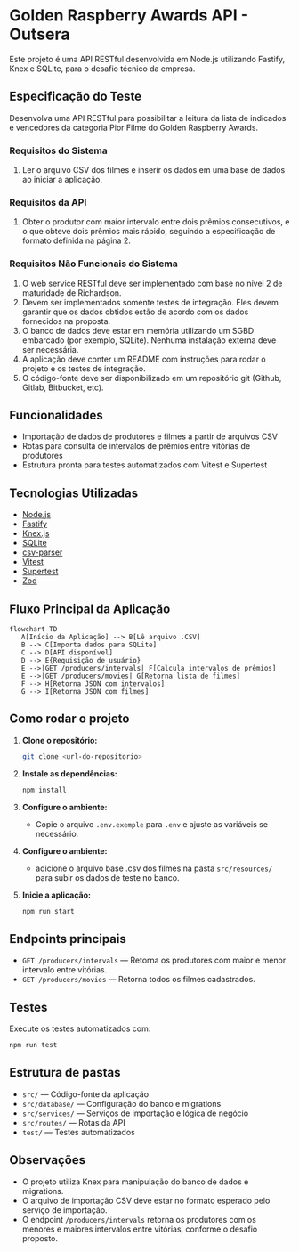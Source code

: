 
# Golden Raspberry Awards API - Outsera

Este projeto é uma API RESTful desenvolvida em Node.js utilizando Fastify, Knex e SQLite, para o desafio técnico da empresa.

## Especificação do Teste
Desenvolva uma API RESTful para possibilitar a leitura da lista de indicados e vencedores da categoria Pior Filme do Golden Raspberry Awards.

### Requisitos do Sistema
1. Ler o arquivo CSV dos filmes e inserir os dados em uma base de dados ao iniciar a aplicação.

### Requisitos da API
1. Obter o produtor com maior intervalo entre dois prêmios consecutivos, e o que obteve dois prêmios mais rápido, seguindo a especificação de formato definida na página 2.

### Requisitos Não Funcionais do Sistema
1. O web service RESTful deve ser implementado com base no nível 2 de maturidade de Richardson.
2. Devem ser implementados somente testes de integração. Eles devem garantir que os dados obtidos estão de acordo com os dados fornecidos na proposta.
3. O banco de dados deve estar em memória utilizando um SGBD embarcado (por exemplo, SQLite). Nenhuma instalação externa deve ser necessária.
4. A aplicação deve conter um README com instruções para rodar o projeto e os testes de integração.
5. O código-fonte deve ser disponibilizado em um repositório git (Github, Gitlab, Bitbucket, etc).

## Funcionalidades
- Importação de dados de produtores e filmes a partir de arquivos CSV
- Rotas para consulta de intervalos de prêmios entre vitórias de produtores
- Estrutura pronta para testes automatizados com Vitest e Supertest

[//]: # (Diagrama Mermaid do fluxo principal da aplicação)



## Tecnologias Utilizadas
- [Node.js](https://nodejs.org/)
- [Fastify](https://www.fastify.io/)
- [Knex.js](http://knexjs.org/)
- [SQLite](https://www.sqlite.org/)
- [csv-parser](https://www.npmjs.com/package/csv-parser)
- [Vitest](https://vitest.dev/)
- [Supertest](https://github.com/visionmedia/supertest)
- [Zod](https://zod.dev/)

## Fluxo Principal da Aplicação

```mermaid
flowchart TD
   A[Início da Aplicação] --> B[Lê arquivo .CSV]
   B --> C[Importa dados para SQLite]
   C --> D[API disponível]
   D --> E{Requisição de usuário}
   E -->|GET /producers/intervals| F[Calcula intervalos de prêmios]
   E -->|GET /producers/movies| G[Retorna lista de filmes]
   F --> H[Retorna JSON com intervalos]
   G --> I[Retorna JSON com filmes]
```

## Como rodar o projeto

1. **Clone o repositório:**
   ```bash
   git clone <url-do-repositorio>
   ```

2. **Instale as dependências:**
   ```bash
   npm install
   ```

3. **Configure o ambiente:**
   - Copie o arquivo `.env.exemple` para `.env` e ajuste as variáveis se necessário.

4. **Configure o ambiente:**
   - adicione o arquivo base .csv dos filmes na pasta `src/resources/` para subir os dados de teste no banco.

5. **Inicie a aplicação:**
   ```bash
   npm run start
   ```

## Endpoints principais

- `GET /producers/intervals` — Retorna os produtores com maior e menor intervalo entre vitórias.
- `GET /producers/movies` — Retorna todos os filmes cadastrados.

## Testes

Execute os testes automatizados com:
```bash
npm run test
```

## Estrutura de pastas
- `src/` — Código-fonte da aplicação
- `src/database/` — Configuração do banco e migrations
- `src/services/` — Serviços de importação e lógica de negócio
- `src/routes/` — Rotas da API
- `test/` — Testes automatizados

## Observações
- O projeto utiliza Knex para manipulação do banco de dados e migrations.
- O arquivo de importação CSV deve estar no formato esperado pelo serviço de importação.
- O endpoint `/producers/intervals` retorna os produtores com os menores e maiores intervalos entre vitórias, conforme o desafio proposto.


